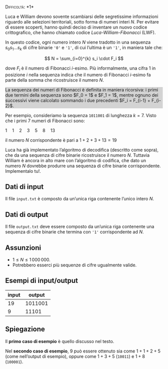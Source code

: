 <div style="font-variant: small-caps">Difficoltà: *1*</div>

Luca e William devono sovente scambiarsi delle segretissime informazioni
riguardo alle selezioni territoriali, sotto forma di numeri interi $N$. Per
evitare di essere scoperti, hanno quindi deciso di inventare un nuovo codice
crittografico, che hanno chiamato codice _Luca-William-Fibonacci_ (LWF).

In questo codice, ogni numero intero $N$ viene tradotto in una sequenza
$s_0 s_1 \ldots s_k$
di cifre binarie `'0'` e `'1'`, di cui l’ultima è un `'1'`, in
maniera tale che:

$$ N = \sum_{i=0}^{k} s_i \cdot F_i $$

dove $F_i$ è il numero di Fibonacci $i$-esimo. Più informalmente, una cifra $1$
in posizione $i$ nella sequenza indica che il numero di Fibonacci $i$-esimo fa
parte della somma che ricostruisce il numero $N$.

<div style="background-color: lightgrey">
La sequenza dei numeri di Fibonacci è definita in maniera ricorsiva: i primi due
termini della sequenza sono $F_0 = 1$ e $F_1 = 1$, mentre ognuno dei successivi
viene calcolato sommando i due precedenti $F_i = F_{i-1} + F_{i-2}$.
</div>

Per esempio, consideriamo la sequenza `1011001` di lunghezza $k = 7$. Visto che
i primi $7$ numeri di Fibonacci sono:

$1 \quad 1 \quad 2 \quad 3 \quad 5 \quad 8 \quad 13$

il numero $N$ corrispondente è pari a $1 + 2 + 3 + 13 = 19$

Luca ha già implementato l’algoritmo di decodifica (descritto come sopra), che
da una sequenza di cifre binarie ricostruisce il numero $N$. Tuttavia William è
ancora in alto mare con l’algoritmo di codifica, che dato un numero $N$ dovrebbe
produrre una sequenza di cifre binarie corrispondente. Implementalo tu!.

## Dati di input

Il file `input.txt` è composto da un’unica riga contenente l’unico intero $N$.

## Dati di output

Il file `output.txt` deve essere composto da un’unica riga contenente una
sequenza di cifre binarie che termina con `'1'` corrispondente ad $N$.

## Assunzioni

- $1 \le N \le 1\,000\,000$.
- Potrebbero esserci più sequenze di cifre ugualmente valide.

## Esempi di input/output

| **input** | **output** |
|-----------|------------|
| 19        | 1011001    |
| 9         | 11101      |

## Spiegazione

Il **primo caso di esempio** è quello discusso nel testo.

Nel **secondo caso di esempio**, $9$ può essere ottenuto sia come $1+1+2+5$
(come nell’output di esempio), oppure come $1 + 3 + 5$ (`10011`) e $1 + 8$
(`100001`).

